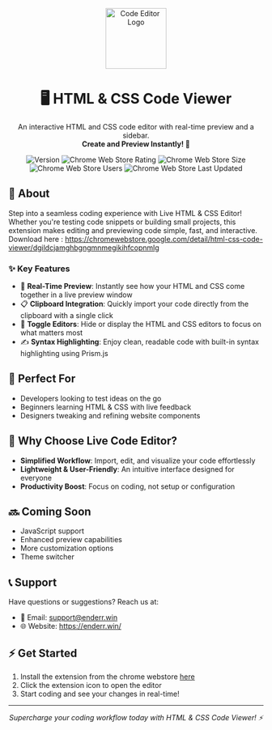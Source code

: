 <p align="center">
  <img src="https://enderr.win/data/html-css%20logo.png" alt="Code Editor Logo" width="120" height="120">
</p>

<h1 align="center">🖥️ HTML & CSS Code Viewer</h1>

<p align="center">
  An interactive HTML and CSS code editor with real-time preview and a sidebar.
  <br>
  <strong>Create and Preview Instantly! 🚀</strong>
</p>

<p align="center">
  <img alt="Version" src="https://img.shields.io/badge/version-1.0.0-blue.svg">
  <img alt="Chrome Web Store Rating" src="https://img.shields.io/chrome-web-store/rating/dgildcjamghbgngmnmegikihfcopnmlg">
  <img alt="Chrome Web Store Size" src="https://img.shields.io/chrome-web-store/size/dgildcjamghbgngmnmegikihfcopnmlg">
  <img alt="Chrome Web Store Users" src="https://img.shields.io/chrome-web-store/users/dgildcjamghbgngmnmegikihfcopnmlg">
  <img alt="Chrome Web Store Last Updated" src="https://img.shields.io/chrome-web-store/last-updated/dgildcjamghbgngmnmegikihfcopnmlg">
</p>

## 🎯 About

Step into a seamless coding experience with Live HTML & CSS Editor! Whether you're testing code snippets or building small projects, this extension makes editing and previewing code simple, fast, and interactive.
Download here : https://chromewebstore.google.com/detail/html-css-code-viewer/dgildcjamghbgngmnmegikihfcopnmlg

### ✨ Key Features

- 🔄 **Real-Time Preview**: Instantly see how your HTML and CSS come together in a live preview window
- 📋 **Clipboard Integration**: Quickly import your code directly from the clipboard with a single click
- 🎨 **Toggle Editors**: Hide or display the HTML and CSS editors to focus on what matters most
- ✍️ **Syntax Highlighting**: Enjoy clean, readable code with built-in syntax highlighting using Prism.js

## 🎯 Perfect For

- Developers looking to test ideas on the go
- Beginners learning HTML & CSS with live feedback
- Designers tweaking and refining website components

## 🌟 Why Choose Live Code Editor?

- **Simplified Workflow**: Import, edit, and visualize your code effortlessly
- **Lightweight & User-Friendly**: An intuitive interface designed for everyone
- **Productivity Boost**: Focus on coding, not setup or configuration

## 🔜 Coming Soon

- JavaScript support
- Enhanced preview capabilities
- More customization options
- Theme switcher

## 📞 Support

Have questions or suggestions? Reach us at:
- 📧 Email: support@enderr.win
- 🌐 Website: https://enderr.win/

## ⚡ Get Started

1. Install the extension from the chrome webstore [here](https://chromewebstore.google.com/detail/html-css-code-viewer/dgildcjamghbgngmnmegikihfcopnmlg)
2. Click the extension icon to open the editor
3. Start coding and see your changes in real-time!

---

<p align="center">
  <i>Supercharge your coding workflow today with HTML & CSS Code Viewer! ⚡</i>
</p>
